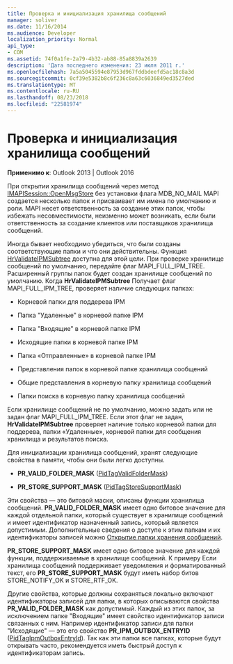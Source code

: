 ```yaml
---
title: Проверка и инициализация хранилища сообщений
manager: soliver
ms.date: 11/16/2014
ms.audience: Developer
localization_priority: Normal
api_type:
- COM
ms.assetid: 74f0a1fe-2a79-4b32-ab88-85a8839a2639
description: 'Дата последнего изменения: 23 июля 2011 г.'
ms.openlocfilehash: 7a5a5045594e87953d967fddbdeefd5ac18c8a3d
ms.sourcegitcommit: 0cf39e5382b8c6f236c8a63c6036849ed3527ded
ms.translationtype: MT
ms.contentlocale: ru-RU
ms.lasthandoff: 08/23/2018
ms.locfileid: "22581974"
---
```

# <a name="validating-and-initializing-a-message-store"></a>Проверка и инициализация хранилища сообщений

  
  
**Применимо к**: Outlook 2013 | Outlook 2016 
  
При открытии хранилища сообщений через метод [IMAPISession::OpenMsgStore](imapisession-openmsgstore.md) без установки флага MDB_NO_MAIL MAPI создается несколько папок и присваивает им имена по умолчанию и роли. MAPI несет ответственность за создание этих папок, чтобы избежать несовместимости, неизменно может возникать, если были ответственность за создание клиентов или поставщиков хранилища сообщений. 
  
Иногда бывает необходимо убедиться, что были созданы соответствующие папки и что они действительны. Функция [HrValidateIPMSubtree](hrvalidateipmsubtree.md) доступна для этой цели. При проверке хранилище сообщений по умолчанию, передайте флаг MAPI_FULL_IPM_TREE. Расширенный группы папок будет создан хранилище сообщений по умолчанию. Когда **HrValidateIPMSubtree** Получает флаг MAPI_FULL_IPM_TREE, проверяет наличие следующих папках: 
  
- Корневой папки для поддерева IPM
    
- Папка "Удаленные" в корневой папке IPM
    
- Папка "Входящие" в корневой папке IPM
    
- Исходящие папки в корневой папке IPM
    
- Папка «Отправленные» в корневой папке IPM
    
- Представления папок в корневой папке хранилища сообщений
    
- Общие представления в корневую папку хранилища сообщений
    
- Папки поиска в корневую папку хранилища сообщений
    
Если хранилище сообщений не по умолчанию, можно задать или не задан флаг MAPI_FULL_IPM_TREE. Если этот флаг не задан, **HrValidateIPMSubtree** проверяет наличие только корневой папки для поддерева, папки «Удаленные», корневой папки для сообщения хранилища и результатов поиска. 
  
Для инициализации хранилища сообщений, хранят следующие свойства в памяти, чтобы они были легко доступны.
  
- **PR_VALID_FOLDER_MASK** ([PidTagValidFolderMask](pidtagvalidfoldermask-canonical-property.md))
    
- **PR_STORE_SUPPORT_MASK** ([PidTagStoreSupportMask](pidtagstoresupportmask-canonical-property.md))
    
Эти свойства — это битовой маски, описаны функции хранилища сообщений. **PR_VALID_FOLDER_MASK** имеет одно битовое значение для каждой отдельной папки, который существует в хранилище сообщений и имеет идентификатор назначенный запись, который является допустимым. Дополнительные сведения о доступе к этим папкам и их идентификаторы записей можно [Открытие папки хранения сообщений](opening-a-message-store-folder.md). 
  
 **PR_STORE_SUPPORT_MASK** имеет одно битовое значение для каждой функции, поддерживаемые в хранилище сообщений. К примеру Если хранилища сообщений поддерживает уведомления и форматированный текст, его **PR_STORE_SUPPORT_MASK** будут иметь набор битов STORE_NOTIFY_OK и STORE_RTF_OK. 
  
Другие свойства, которые должны сохраняться локально включают идентификаторы записей для папки, в которых описываются свойства **PR_VALID_FOLDER_MASK** как допустимый. Каждый из этих папок, за исключением папке "Входящие" имеет свойство идентификатор записи связанных с ним. Например идентификатор записи для папки "Исходящие" — это его свойство **PR_IPM_OUTBOX_ENTRYID** ([PidTagIpmOutboxEntryId](pidtagipmoutboxentryid-canonical-property.md)). Так как эти папки все папках, которые будут открывать часто, рекомендуется иметь быстрый доступ к идентификаторам запись.
  

